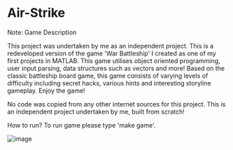 # Air-Strike

Note: Game Description

This project was undertaken by me as an independent project. This is a redeveloped version of the game 'War Battleship' I created as one of my first projects in MATLAB. This game utilises object oriented programming, user input parsing, data structures such as vectors and more! Based on the classic battleship board game, this game consists of varying levels of difficulty including secret hacks, various hints and interesting storyline gameplay. Enjoy the game!

No code was copied from any other internet sources for this project. This is an independent project undertaken by me, built from scratch!

How to run?
To run game please type 'make game'.

![image](https://user-images.githubusercontent.com/99183587/169662864-41ee00a6-6329-4c4b-9632-6eb52b689eaa.png)
